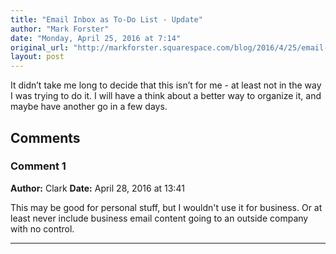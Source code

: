 ```yaml
---
title: "Email Inbox as To-Do List - Update"
author: "Mark Forster"
date: "Monday, April 25, 2016 at 7:14"
original_url: "http://markforster.squarespace.com/blog/2016/4/25/email-inbox-as-to-do-list-update.html"
layout: post
---
```


It didn’t take me long to decide that this isn’t for me - at least not in the way I was trying to do it. I will have a think about a better way to organize it, and maybe have another go in a few days.

## Comments

### Comment 1
**Author:** Clark
**Date:** April 28, 2016 at 13:41

This may be good for personal stuff, but I wouldn't use it for business. Or at least never include business email content going to an outside company with no control.

---
